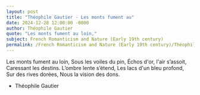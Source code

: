 ```yaml
---
layout: post
title: "Théophile Gautier - Les monts fument au"
date: 2024-12-28 12:00:00 -0000
author: Théophile Gautier
quote: "Les monts fument au loin,"
subject: French Romanticism and Nature (Early 19th century)
permalink: /French Romanticism and Nature (Early 19th century)/Théophile Gautier/Théophile Gautier - Les monts fument au
---
```


Les monts fument au loin,
Sous les voiles du pin,
Échos d'or, l'air s’assoit,
Caressant les destins.
L’ombre lente s’étend,
Les lacs d'un bleu profond,
Sur des rives dorées,
Nous la vision des dons.

- Théophile Gautier
